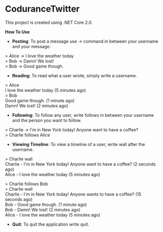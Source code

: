 # CoduranceTwitter

This project is created using .NET Core 2.0.


<b>How To Use</b>

- <b>Posting</b>: To post a message use -> command in between your username and your message.

\> Alice -> I love the weather today<br/>
\> Bob -> Damn! We lost!<br/>
\> Bob -> Good game though.<br/>

- <b>Reading</b>: To read what a user wrote, simply write a username.

\> Alice<br/>
I love the weather today (5 minutes ago)<br/>
\> Bob<br/>
Good game though. (1 minute ago)<br/>
Damn! We lost! (2 minutes ago)<br/>

- <b>Following</b>: To follow any user, write follows in between your username and the person you want to follow.

\> Charlie -> I'm in New York today! Anyone want to have a coffee?<br/>
\> Charlie follows Alice<br/>

- <b>Viewing Timeline</b>: To view a timeline of a user, write wall after the username.<br/>

\> Charlie wall<br/>
Charlie - I'm in New York today! Anyone want to have a coffee? (2 seconds ago) <br/>
Alice - I love the weather today (5 minutes ago)<br/>

\> Charlie follows Bob<br/>
\> Charlie wall<br/>
Charlie - I'm in New York today! Anyone wants to have a coffee? (15 seconds ago)<br/>
Bob - Good game though. (1 minute ago)<br/>
Bob - Damn! We lost! (2 minutes ago)<br/>
Alice - I love the weather today (5 minutes ago)<br/>

- <b>Quit</b>: To quit the application write quit.<br/>

